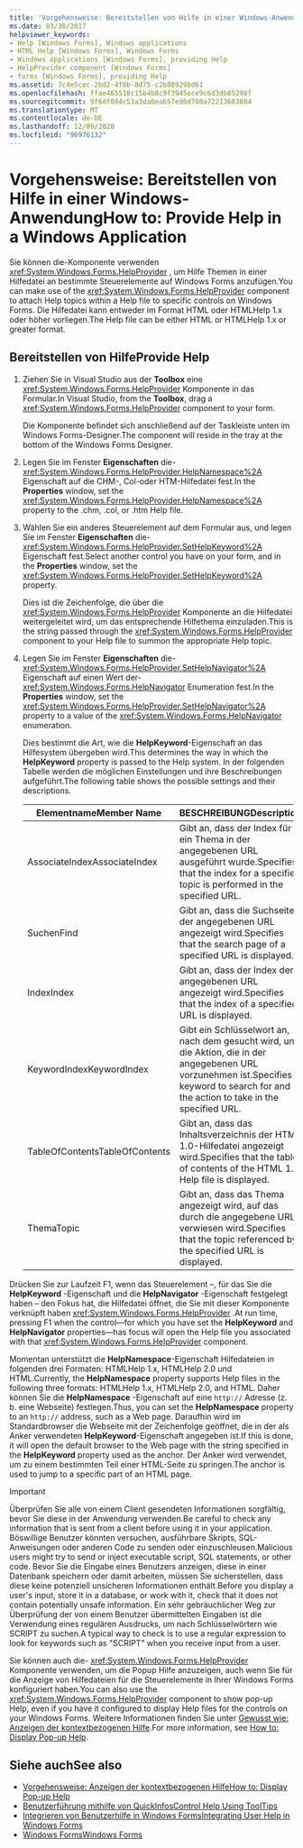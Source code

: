 ```yaml
---
title: 'Vorgehensweise: Bereitstellen von Hilfe in einer Windows-Anwendung'
ms.date: 03/30/2017
helpviewer_keywords:
- Help [Windows Forms], Windows applications
- HTML Help [Windows Forms], Windows Forms
- Windows applications [Windows Forms], providing Help
- HelpProvider component [Windows Forms]
- forms [Windows Forms], providing Help
ms.assetid: 7c4e5cec-2bd2-4f0b-8d75-c2b88929bd61
ms.openlocfilehash: ffae465518c15b4b8c9f3945ece9c6d3db85298f
ms.sourcegitcommit: 9f6df084c53a3da0ea657ed0d708a72213683084
ms.translationtype: MT
ms.contentlocale: de-DE
ms.lasthandoff: 12/09/2020
ms.locfileid: "96976132"
---
```

# <a name="how-to-provide-help-in-a-windows-application"></a><span data-ttu-id="4c6c1-102">Vorgehensweise: Bereitstellen von Hilfe in einer Windows-Anwendung</span><span class="sxs-lookup"><span data-stu-id="4c6c1-102">How to: Provide Help in a Windows Application</span></span>

<span data-ttu-id="4c6c1-103">Sie können die-Komponente verwenden <xref:System.Windows.Forms.HelpProvider> , um Hilfe Themen in einer Hilfedatei an bestimmte Steuerelemente auf Windows Forms anzufügen.</span><span class="sxs-lookup"><span data-stu-id="4c6c1-103">You can make use of the <xref:System.Windows.Forms.HelpProvider> component to attach Help topics within a Help file to specific controls on Windows Forms.</span></span> <span data-ttu-id="4c6c1-104">Die Hilfedatei kann entweder im Format HTML oder HTMLHelp 1.x oder höher vorliegen.</span><span class="sxs-lookup"><span data-stu-id="4c6c1-104">The Help file can be either HTML or HTMLHelp 1.x or greater format.</span></span>

## <a name="provide-help"></a><span data-ttu-id="4c6c1-105">Bereitstellen von Hilfe</span><span class="sxs-lookup"><span data-stu-id="4c6c1-105">Provide Help</span></span>

1. <span data-ttu-id="4c6c1-106">Ziehen Sie in Visual Studio aus der **Toolbox** eine <xref:System.Windows.Forms.HelpProvider> Komponente in das Formular.</span><span class="sxs-lookup"><span data-stu-id="4c6c1-106">In Visual Studio, from the **Toolbox**, drag a <xref:System.Windows.Forms.HelpProvider> component to your form.</span></span>

     <span data-ttu-id="4c6c1-107">Die Komponente befindet sich anschließend auf der Taskleiste unten im Windows Forms-Designer.</span><span class="sxs-lookup"><span data-stu-id="4c6c1-107">The component will reside in the tray at the bottom of the Windows Forms Designer.</span></span>

2. <span data-ttu-id="4c6c1-108">Legen Sie im Fenster **Eigenschaften** die- <xref:System.Windows.Forms.HelpProvider.HelpNamespace%2A> Eigenschaft auf die CHM-, Col-oder HTM-Hilfedatei fest.</span><span class="sxs-lookup"><span data-stu-id="4c6c1-108">In the **Properties** window, set the <xref:System.Windows.Forms.HelpProvider.HelpNamespace%2A> property to the .chm, .col, or .htm Help file.</span></span>

3. <span data-ttu-id="4c6c1-109">Wählen Sie ein anderes Steuerelement auf dem Formular aus, und legen Sie im Fenster **Eigenschaften** die- <xref:System.Windows.Forms.HelpProvider.SetHelpKeyword%2A> Eigenschaft fest.</span><span class="sxs-lookup"><span data-stu-id="4c6c1-109">Select another control you have on your form, and in the **Properties** window, set the <xref:System.Windows.Forms.HelpProvider.SetHelpKeyword%2A> property.</span></span>

     <span data-ttu-id="4c6c1-110">Dies ist die Zeichenfolge, die über die <xref:System.Windows.Forms.HelpProvider> Komponente an die Hilfedatei weitergeleitet wird, um das entsprechende Hilfethema einzuladen.</span><span class="sxs-lookup"><span data-stu-id="4c6c1-110">This is the string passed through the <xref:System.Windows.Forms.HelpProvider> component to your Help file to summon the appropriate Help topic.</span></span>

4. <span data-ttu-id="4c6c1-111">Legen Sie im Fenster **Eigenschaften** die- <xref:System.Windows.Forms.HelpProvider.SetHelpNavigator%2A> Eigenschaft auf einen Wert der- <xref:System.Windows.Forms.HelpNavigator> Enumeration fest.</span><span class="sxs-lookup"><span data-stu-id="4c6c1-111">In the **Properties** window, set the <xref:System.Windows.Forms.HelpProvider.SetHelpNavigator%2A> property to a value of the <xref:System.Windows.Forms.HelpNavigator> enumeration.</span></span>

     <span data-ttu-id="4c6c1-112">Dies bestimmt die Art, wie die **HelpKeyword**-Eigenschaft an das Hilfesystem übergeben wird.</span><span class="sxs-lookup"><span data-stu-id="4c6c1-112">This determines the way in which the **HelpKeyword** property is passed to the Help system.</span></span> <span data-ttu-id="4c6c1-113">In der folgenden Tabelle werden die möglichen Einstellungen und ihre Beschreibungen aufgeführt.</span><span class="sxs-lookup"><span data-stu-id="4c6c1-113">The following table shows the possible settings and their descriptions.</span></span>

    |<span data-ttu-id="4c6c1-114">Elementname</span><span class="sxs-lookup"><span data-stu-id="4c6c1-114">Member Name</span></span>|<span data-ttu-id="4c6c1-115">BESCHREIBUNG</span><span class="sxs-lookup"><span data-stu-id="4c6c1-115">Description</span></span>|
    |-----------------|-----------------|
    |<span data-ttu-id="4c6c1-116">AssociateIndex</span><span class="sxs-lookup"><span data-stu-id="4c6c1-116">AssociateIndex</span></span>|<span data-ttu-id="4c6c1-117">Gibt an, dass der Index für ein Thema in der angegebenen URL ausgeführt wurde.</span><span class="sxs-lookup"><span data-stu-id="4c6c1-117">Specifies that the index for a specified topic is performed in the specified URL.</span></span>|
    |<span data-ttu-id="4c6c1-118">Suchen</span><span class="sxs-lookup"><span data-stu-id="4c6c1-118">Find</span></span>|<span data-ttu-id="4c6c1-119">Gibt an, dass die Suchseite der angegebenen URL angezeigt wird.</span><span class="sxs-lookup"><span data-stu-id="4c6c1-119">Specifies that the search page of a specified URL is displayed.</span></span>|
    |<span data-ttu-id="4c6c1-120">Index</span><span class="sxs-lookup"><span data-stu-id="4c6c1-120">Index</span></span>|<span data-ttu-id="4c6c1-121">Gibt an, dass der Index der angegebenen URL angezeigt wird.</span><span class="sxs-lookup"><span data-stu-id="4c6c1-121">Specifies that the index of a specified URL is displayed.</span></span>|
    |<span data-ttu-id="4c6c1-122">KeywordIndex</span><span class="sxs-lookup"><span data-stu-id="4c6c1-122">KeywordIndex</span></span>|<span data-ttu-id="4c6c1-123">Gibt ein Schlüsselwort an, nach dem gesucht wird, und die Aktion, die in der angegebenen URL vorzunehmen ist.</span><span class="sxs-lookup"><span data-stu-id="4c6c1-123">Specifies a keyword to search for and the action to take in the specified URL.</span></span>|
    |<span data-ttu-id="4c6c1-124">TableOfContents</span><span class="sxs-lookup"><span data-stu-id="4c6c1-124">TableOfContents</span></span>|<span data-ttu-id="4c6c1-125">Gibt an, dass das Inhaltsverzeichnis der HTML 1.0-Hilfedatei angezeigt wird.</span><span class="sxs-lookup"><span data-stu-id="4c6c1-125">Specifies that the table of contents of the HTML 1.0 Help file is displayed.</span></span>|
    |<span data-ttu-id="4c6c1-126">Thema</span><span class="sxs-lookup"><span data-stu-id="4c6c1-126">Topic</span></span>|<span data-ttu-id="4c6c1-127">Gibt an, dass das Thema angezeigt wird, auf das durch die angegebene URL verwiesen wird.</span><span class="sxs-lookup"><span data-stu-id="4c6c1-127">Specifies that the topic referenced by the specified URL is displayed.</span></span>|

 <span data-ttu-id="4c6c1-128">Drücken Sie zur Laufzeit F1, wenn das Steuerelement –, für das Sie die **HelpKeyword** -Eigenschaft und die **HelpNavigator** -Eigenschaft festgelegt haben – den Fokus hat, die Hilfedatei öffnet, die Sie mit dieser Komponente verknüpft haben <xref:System.Windows.Forms.HelpProvider> .</span><span class="sxs-lookup"><span data-stu-id="4c6c1-128">At run time, pressing F1 when the control—for which you have set the **HelpKeyword** and **HelpNavigator** properties—has focus will open the Help file you associated with that <xref:System.Windows.Forms.HelpProvider> component.</span></span>

 <span data-ttu-id="4c6c1-129">Momentan unterstützt die **HelpNamespace**-Eigenschaft Hilfedateien in folgenden drei Formaten: HTMLHelp 1.x, HTMLHelp 2.0 und HTML.</span><span class="sxs-lookup"><span data-stu-id="4c6c1-129">Currently, the **HelpNamespace** property supports Help files in the following three formats: HTMLHelp 1.x, HTMLHelp 2.0, and HTML.</span></span> <span data-ttu-id="4c6c1-130">Daher können Sie die **HelpNamespace** -Eigenschaft auf eine `http://` Adresse (z. b. eine Webseite) festlegen.</span><span class="sxs-lookup"><span data-stu-id="4c6c1-130">Thus, you can set the **HelpNamespace** property to an `http://` address, such as a Web page.</span></span> <span data-ttu-id="4c6c1-131">Daraufhin wird im Standardbrowser die Webseite mit der Zeichenfolge geöffnet, die in der als Anker verwendeten **HelpKeyword**-Eigenschaft angegeben ist.</span><span class="sxs-lookup"><span data-stu-id="4c6c1-131">If this is done, it will open the default browser to the Web page with the string specified in the **HelpKeyword** property used as the anchor.</span></span> <span data-ttu-id="4c6c1-132">Der Anker wird verwendet, um zu einem bestimmten Teil einer HTML-Seite zu springen.</span><span class="sxs-lookup"><span data-stu-id="4c6c1-132">The anchor is used to jump to a specific part of an HTML page.</span></span>

> [!IMPORTANT]
> <span data-ttu-id="4c6c1-133">Überprüfen Sie alle von einem Client gesendeten Informationen sorgfältig, bevor Sie diese in der Anwendung verwenden.</span><span class="sxs-lookup"><span data-stu-id="4c6c1-133">Be careful to check any information that is sent from a client before using it in your application.</span></span> <span data-ttu-id="4c6c1-134">Böswillige Benutzer könnten versuchen, ausführbare Skripts, SQL-Anweisungen oder anderen Code zu senden oder einzuschleusen.</span><span class="sxs-lookup"><span data-stu-id="4c6c1-134">Malicious users might try to send or inject executable script, SQL statements, or other code.</span></span> <span data-ttu-id="4c6c1-135">Bevor Sie die Eingabe eines Benutzers anzeigen, diese in einer Datenbank speichern oder damit arbeiten, müssen Sie sicherstellen, dass diese keine potenziell unsicheren Informationen enthält.</span><span class="sxs-lookup"><span data-stu-id="4c6c1-135">Before you display a user's input, store it in a database, or work with it, check that it does not contain potentially unsafe information.</span></span> <span data-ttu-id="4c6c1-136">Ein sehr gebräuchlicher Weg zur Überprüfung der von einem Benutzer übermittelten Eingaben ist die Verwendung eines regulären Ausdrucks, um nach Schlüsselwörtern wie SCRIPT zu suchen.</span><span class="sxs-lookup"><span data-stu-id="4c6c1-136">A typical way to check is to use a regular expression to look for keywords such as "SCRIPT" when you receive input from a user.</span></span>

<span data-ttu-id="4c6c1-137">Sie können auch die- <xref:System.Windows.Forms.HelpProvider> Komponente verwenden, um die Popup Hilfe anzuzeigen, auch wenn Sie für die Anzeige von Hilfedateien für die Steuerelemente in Ihrer Windows Forms konfiguriert haben.</span><span class="sxs-lookup"><span data-stu-id="4c6c1-137">You can also use the <xref:System.Windows.Forms.HelpProvider> component to show pop-up Help, even if you have it configured to display Help files for the controls on your Windows Forms.</span></span> <span data-ttu-id="4c6c1-138">Weitere Informationen finden Sie unter [Gewusst wie: Anzeigen der kontextbezogenen Hilfe](how-to-display-pop-up-help.md).</span><span class="sxs-lookup"><span data-stu-id="4c6c1-138">For more information, see [How to: Display Pop-up Help](how-to-display-pop-up-help.md).</span></span>

## <a name="see-also"></a><span data-ttu-id="4c6c1-139">Siehe auch</span><span class="sxs-lookup"><span data-stu-id="4c6c1-139">See also</span></span>

- [<span data-ttu-id="4c6c1-140">Vorgehensweise: Anzeigen der kontextbezogenen Hilfe</span><span class="sxs-lookup"><span data-stu-id="4c6c1-140">How to: Display Pop-up Help</span></span>](how-to-display-pop-up-help.md)
- [<span data-ttu-id="4c6c1-141">Benutzerführung mithilfe von QuickInfos</span><span class="sxs-lookup"><span data-stu-id="4c6c1-141">Control Help Using ToolTips</span></span>](control-help-using-tooltips.md)
- [<span data-ttu-id="4c6c1-142">Integrieren von Benutzerhilfe in Windows Forms</span><span class="sxs-lookup"><span data-stu-id="4c6c1-142">Integrating User Help in Windows Forms</span></span>](integrating-user-help-in-windows-forms.md)
- [<span data-ttu-id="4c6c1-143">Windows Forms</span><span class="sxs-lookup"><span data-stu-id="4c6c1-143">Windows Forms</span></span>](../index.yml)
